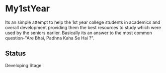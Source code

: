 # My1stYear
Its an simple attempt to help the 1st year college students in academics and overall development providing them the best resources to study which were used by the seniors earlier. Basically its an answer to the most common question-"Are Bhai, Padhna Kaha Se Hai ?". 

## Status
Developing Stage
